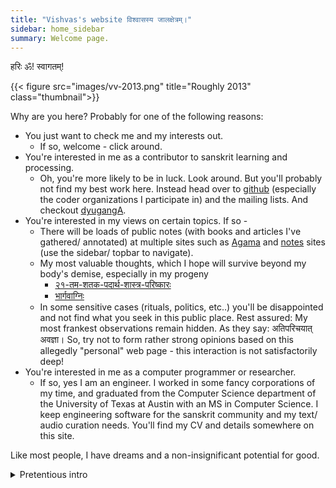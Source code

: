 ```yaml
---
title: "Vishvas's website विश्वासस्य जालक्षेत्रम्।"
sidebar: home_sidebar
summary: Welcome page.
---
```


हरिः ॐ! स्वागतम्!

{{< figure src="images/vv-2013.png" title="Roughly 2013" class="thumbnail">}}

Why are you here? Probably for one of the following reasons:

- You just want to check me and my interests out.
  - If so, welcome - click around.
- You're interested in me as a contributor to sanskrit learning and processing.
  - Oh, you're more likely to be in luck. Look around. But you'll probably not find my best work here. Instead head over to [github](https://github.com/vvasuki) (especially the coder organizations I participate in) and the mailing lists. And checkout [dyugangA](https://sanskrit.github.io/groups/dyuganga/).
- You're interested in my views on certain topics. If so -
  - There will be loads of public notes (with books and articles I've gathered/ annotated) at multiple sites such as [Agama](AgamaH/) and [notes](notes/) sites (use the sidebar/ topbar to navigate).
  - My most valuable thoughts, which I hope will survive beyond my body's demise, especially in my progeny 
    - [२१-तम-शतक-पदार्थ-शास्त्र-परिष्कारः](/AgamaH/AryaH/hinduism/branches/nyAya-vaisheShike/21ce-padArtha-shAstra-pariShkAraH/)
    - [भार्गवाग्निः](/kAvyam/laxyam/padyam/vishvAsaH/saMyamaH/bhArgava-mantraH)
  - In some sensitive cases (rituals, politics, etc..) you'll be disappointed and not find what you seek in this public place. Rest assured: My most frankest observations remain hidden. As they say: अतिपरिचयात् अवज्ञा। So, try not to form rather strong opinions based on this allegedly "personal" web page - this interaction is not satisfactorily deep!
- You're interested in me as a computer programmer or researcher.
  - If so, yes I am an engineer. I worked in some fancy corporations of my time, and graduated from the Computer Science department of the University of Texas at Austin with an MS in Computer Science. I keep engineering software for the sanskrit community and my text/ audio curation needs. You'll find my CV and details somewhere on this site.

Like most people, I have dreams and a non-insignificant potential for good. 

<details><summary>Pretentious intro</summary>

A pretentious intro I wrote for myself in the third person for some lecture:

Vishvāsa, son of Vāsuki, is a practicing Hindu, a lover of both hard rationality and tender aesthetic sensitivity. He is content following the three life-values (puruṣartha-s), cognizant of his gratitude towards the deva-s, sages, his ancestors, society and nature at large. He spends much of his free time learning, propagating and adding to saṃskṛta shāstra-s and kāvya-s. He also follows and occassionally debates on a wide variety of issues affecting the Hindu ethos and humanity in general. He speaks Saṃskṛtam, Kannaḍa, Hindī, Hebbār Tamiḷ and English - in roughly that order of preference. Originally from southern Karnāṭaka, his body is borne by the ??? area. He was a professional computer programmer, and has sampled academic research - and occasionally utilizes those skills for his projects. Other interests include snowboarding, music, films, hiking, web surfing etc.. He organizes some of his thoughts at [vishvAsa.github.io](http://vishvAsa.github.io) and welcomes comments and criticism.
</details>
